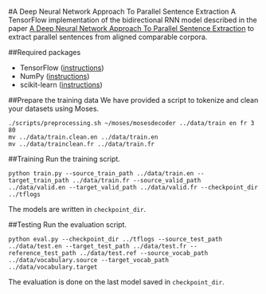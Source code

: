 #A Deep Neural Network Approach To Parallel Sentence Extraction
A TensorFlow implementation of the bidirectional RNN model described in the paper [A Deep Neural Network Approach To Parallel Sentence Extraction](https://arxiv.org/abs/1709.09783) to extract parallel sentences from aligned comparable corpora.

##Required packages
* TensorFlow ([instructions](https://www.tensorflow.org/install/))
* NumPy ([instructions](https://www.scipy.org/install.html))
* scikit-learn ([instructions](http://scikit-learn.org/stable/install.html))

##Prepare the training data
We have provided a script to tokenize and clean your datasets using Moses.
```
./scripts/preprocessing.sh ~/moses/mosesdecoder ../data/train en fr 3 80
mv ../data/train.clean.en ../data/train.en
mv ../data/trainclean.fr ../data/train.fr
```

##Training
Run the training script.
```
python train.py --source_train_path ../data/train.en --target_train_path ../data/train.fr --source_valid_path ../data/valid.en --target_valid_path ../data/valid.fr --checkpoint_dir ../tflogs
```
The models are written in `checkpoint_dir`.

##Testing
Run the evaluation script.
```
python eval.py --checkpoint_dir ../tflogs --source_test_path ../data/test.en --target_test_path ../data/test.fr --reference_test_path ../data/test.ref --source_vocab_path ../data/vocabulary.source --target_vocab_path ../data/vocabulary.target
```
The evaluation is done on the last model saved in `checkpoint_dir`.

